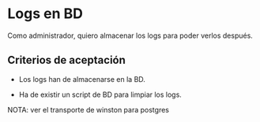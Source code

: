 # Logs en BD

Como administrador, quiero almacenar los logs para poder verlos después.

## Criterios de aceptación

* Los logs han de almacenarse en la BD.

* Ha de existir un script de BD para limpiar los logs.

NOTA: ver el transporte de winston para postgres

